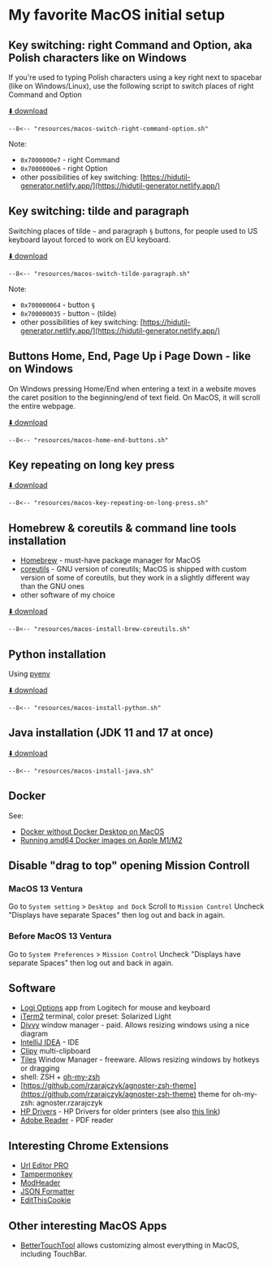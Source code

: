 # My favorite MacOS initial setup

## Key switching: right Command and Option, aka Polish characters like on Windows

If you're used to typing Polish characters using a key right next to
spacebar (like on Windows/Linux), use the following script to switch
places of right Command and Option

[⬇️ download](resources/macos-switch-right-command-option.sh)
```shell
--8<-- "resources/macos-switch-right-command-option.sh"
```
Note:

* `0x7000000e7` - right Command
* `0x7000000e6` - right Option
* other possibilities of key switching: [https://hidutil-generator.netlify.app/](https://hidutil-generator.netlify.app/)

## Key switching: tilde and paragraph
Switching places of tilde `~` and paragraph `§` buttons, 
for people used to US keyboard layout forced to work on EU keyboard.

[⬇️ download](resources/macos-switch-tilde-paragraph.sh)
```shell
--8<-- "resources/macos-switch-tilde-paragraph.sh"
```
Note:

* `0x700000064` - button `§`
* `0x700000035` - button `~` (tilde)
* other possibilities of key switching: [https://hidutil-generator.netlify.app/](https://hidutil-generator.netlify.app/)

## Buttons Home, End, Page Up i Page Down - like on Windows

On Windows pressing Home/End when entering a text in a website moves the caret position to the beginning/end of text field.
On MacOS, it will scroll the entire webpage.

[⬇️ download](resources/macos-home-end-buttons.sh)
```shell
--8<-- "resources/macos-home-end-buttons.sh"
```

## Key repeating on long key press
[⬇️ download](resources/macos-key-repeating-on-long-press.sh)
```shell
--8<-- "resources/macos-key-repeating-on-long-press.sh"
```

## Homebrew & coreutils & command line tools installation
 * [Homebrew](https://brew.sh/) - must-have package manager for MacOS
 * [coreutils](https://www.gnu.org/software/coreutils/) - GNU version of coreutils; MacOS is shipped with custom
version of some of coreutils, but they work in a slightly different way than the GNU ones
 * other software of my choice

[⬇️ download](resources/macos-install-brew-coreutils.sh)
```shell
--8<-- "resources/macos-install-brew-coreutils.sh"
```

## Python installation
Using [pyenv](https://github.com/pyenv/pyenv)

[⬇️ download](resources/macos-install-python.sh)
```shell
--8<-- "resources/macos-install-python.sh"
```

## Java installation (JDK 11 and 17 at once)
[⬇️ download](resources/macos-install-java.sh)
```shell
--8<-- "resources/macos-install-java.sh"
```

## Docker

See:

* [Docker without Docker Desktop on MacOS](macos-docker-without-docker-desktop.md)
* [Running amd64 Docker images on Apple M1/M2](macos-running-amd64-images-on-apple-m1.md)


## Disable "drag to top" opening Mission Controll

### MacOS 13 Ventura

Go to `System setting` > `Desktop and Dock`
Scroll to `Mission Control`
Uncheck "Displays have separate Spaces" then log out and back in again.

### Before MacOS 13 Ventura

Go to `System Preferences` > `Mission Control`
Uncheck "Displays have separate Spaces" then log out and back in again.

## Software
 - [Logi Options](https://www.logitech.com/pl-pl/software/options.html) app from Logitech for mouse and keyboard
 - [iTerm2](https://iterm2.com/) terminal, color preset: Solarized Light 
 - [Divvy](https://mizage.com/divvy/) window manager - paid. Allows resizing windows using a nice diagram
 - [IntelliJ IDEA](https://www.jetbrains.com/idea/download/) - IDE
 - [Clipy](https://clipy-app.com/) multi-clipboard
 - [Tiles](https://www.sempliva.com/tiles/) Window Manager - freeware. Allows resizing windows by hotkeys or dragging
 - shell: ZSH + [oh-my-zsh](https://ohmyz.sh/)
 - [https://github.com/rzarajczyk/agnoster-zsh-theme](https://github.com/rzarajczyk/agnoster-zsh-theme) theme for oh-my-zsh: agnoster.rzarajczyk
 - [HP Drivers](https://support.apple.com/kb/DL1888?locale=en_US) - HP Drivers for older printers (see also [this link](https://h30434.www3.hp.com/t5/Printers-Knowledge-Base/Having-problems-installing-older-HP-Printers-on-later-macOS/ta-p/7946104))
 - [Adobe Reader](https://get.adobe.com/pl/reader/) - PDF reader

## Interesting Chrome Extensions
 - [Url Editor PRO](https://chrome.google.com/webstore/detail/url-editor-pro/maoigfcibanjdgnepaiiadjhgmejclea)
 - [Tampermonkey](https://chrome.google.com/webstore/detail/tampermonkey/dhdgffkkebhmkfjojejmpbldmpobfkfo)
 - [ModHeader](https://chrome.google.com/webstore/detail/modheader/idgpnmonknjnojddfkpgkljpfnnfcklj)
 - [JSON Formatter](https://chrome.google.com/webstore/detail/json-formatter/bcjindcccaagfpapjjmafapmmgkkhgoa)
 - [EditThisCookie](https://chrome.google.com/webstore/detail/editthiscookie/fngmhnnpilhplaeedifhccceomclgfbg)

## Other interesting MacOS Apps
 - [BetterTouchTool](https://folivora.ai/) allows customizing almost everything in MacOS, including TouchBar.